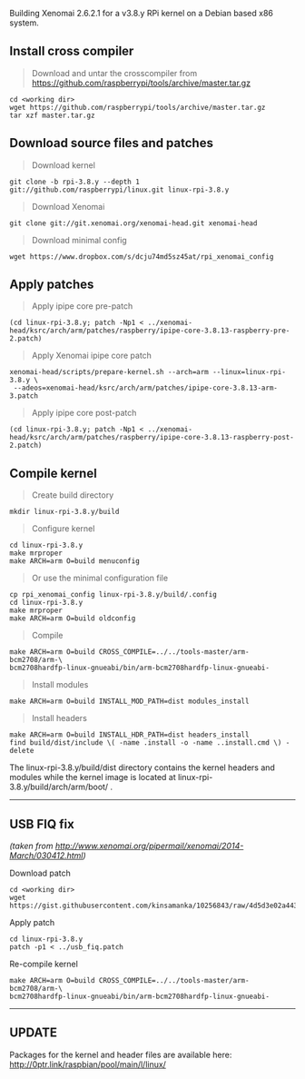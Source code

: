 Building Xenomai 2.6.2.1 for a v3.8.y RPi kernel on a Debian based x86 system.

## Install cross compiler ##
> Download and untar the crosscompiler from https://github.com/raspberrypi/tools/archive/master.tar.gz
```
cd <working dir>
wget https://github.com/raspberrypi/tools/archive/master.tar.gz
tar xzf master.tar.gz
```
## Download source files and patches ##
> Download kernel
```
git clone -b rpi-3.8.y --depth 1 git://github.com/raspberrypi/linux.git linux-rpi-3.8.y
```
> Download Xenomai
```
git clone git://git.xenomai.org/xenomai-head.git xenomai-head
```
> Download minimal config
```
wget https://www.dropbox.com/s/dcju74md5sz45at/rpi_xenomai_config
```
## Apply patches ##
> Apply ipipe core pre-patch
```
(cd linux-rpi-3.8.y; patch -Np1 < ../xenomai-head/ksrc/arch/arm/patches/raspberry/ipipe-core-3.8.13-raspberry-pre-2.patch)
```
> Apply Xenomai ipipe core patch
```
xenomai-head/scripts/prepare-kernel.sh --arch=arm --linux=linux-rpi-3.8.y \
 --adeos=xenomai-head/ksrc/arch/arm/patches/ipipe-core-3.8.13-arm-3.patch
```
> Apply ipipe core post-patch
```
(cd linux-rpi-3.8.y; patch -Np1 < ../xenomai-head/ksrc/arch/arm/patches/raspberry/ipipe-core-3.8.13-raspberry-post-2.patch)
```
## Compile kernel ##
> Create build directory
```
mkdir linux-rpi-3.8.y/build
```
> Configure kernel
```
cd linux-rpi-3.8.y
make mrproper
make ARCH=arm O=build menuconfig
```
> Or use the minimal configuration file
```
cp rpi_xenomai_config linux-rpi-3.8.y/build/.config
cd linux-rpi-3.8.y
make mrproper
make ARCH=arm O=build oldconfig
```
> Compile
```
make ARCH=arm O=build CROSS_COMPILE=../../tools-master/arm-bcm2708/arm-\
bcm2708hardfp-linux-gnueabi/bin/arm-bcm2708hardfp-linux-gnueabi-
```
> Install modules
```
make ARCH=arm O=build INSTALL_MOD_PATH=dist modules_install
```
> Install headers
```
make ARCH=arm O=build INSTALL_HDR_PATH=dist headers_install
find build/dist/include \( -name .install -o -name ..install.cmd \) -delete
```
The linux-rpi-3.8.y/build/dist directory contains the kernel headers and modules while the kernel image is located at linux-rpi-3.8.y/build/arch/arm/boot/ .


---

## USB FIQ fix ##
_(taken from http://www.xenomai.org/pipermail/xenomai/2014-March/030412.html)_

Download patch
```
cd <working dir>
wget https://gist.githubusercontent.com/kinsamanka/10256843/raw/4d5d3e02a443e4d17d9b82a1fe027ef17fb14470/usb_fiq.patch
```

Apply patch
```
cd linux-rpi-3.8.y
patch -p1 < ../usb_fiq.patch
```

Re-compile kernel
```
make ARCH=arm O=build CROSS_COMPILE=../../tools-master/arm-bcm2708/arm-\
bcm2708hardfp-linux-gnueabi/bin/arm-bcm2708hardfp-linux-gnueabi-
```


---

## UPDATE ##
Packages for the kernel and header files are available here: http://0ptr.link/raspbian/pool/main/l/linux/